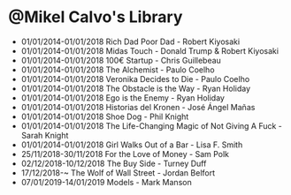 @Mikel Calvo's Library
===============
- 01/01/2014-01/01/2018 Rich Dad Poor Dad - Robert Kiyosaki
- 01/01/2014-01/01/2018 Midas Touch - Donald Trump & Robert Kiyosaki
- 01/01/2014-01/01/2018 100€ Startup - Chris Guillebeau
- 01/01/2014-01/01/2018 The Alchemist - Paulo Coelho
- 01/01/2014-01/01/2018 Veronika Decides to Die - Paulo Coelho
- 01/01/2014-01/01/2018 The Obstacle is the Way - Ryan Holiday
- 01/01/2014-01/01/2018 Ego is the Enemy - Ryan Holiday
- 01/01/2014-01/01/2018 Historias del Kronen - José Ángel Mañas
- 01/01/2014-01/01/2018 Shoe Dog - Phil Knight
- 01/01/2014-01/01/2018 The Life-Changing Magic of Not Giving A Fuck - Sarah Knight
- 01/01/2014-01/01/2018 Girl Walks Out of a Bar - Lisa F. Smith
- 25/11/2018-30/11/2018 For the Love of Money - Sam Polk
- 02/12/2018-10/12/2018 The Buy Side - Turney Duff
- 17/12/2018-~ The Wolf of Wall Street - Jordan Belfort
- 07/01/2019-14/01/2019 Models - Mark Manson
